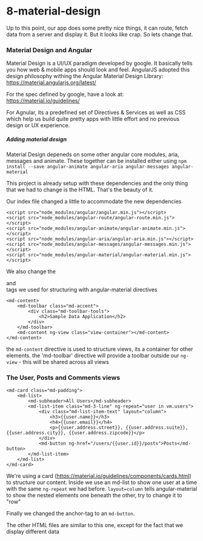 # 8-material-design

Up to this point, our app does some pretty nice things, it can route, fetch data from a server and display it.
But it looks like crap. So lets change that.

### Material Design and Angular

Material Design is a UI/UX paradigm developed by google. It basically tells you how web & mobile apps should look and feel.
AngularJS adopted this design philosophy withing the Angular Material Design Library: https://material.angularjs.org/latest/

For the spec defined by google, have a look at: https://material.io/guidelines/

For Agnular, its a predefined set of Directives & Services as well as CSS which help us build quite pretty apps with little effort 
and no previous design or UX experience.

##### Adding material design

Material Design depeneds on some other angular core modules, aria, messages and animate. These together can be installed
either using `npm install --save angular-animate angular-aria angular-messages angular-material`

This project is already setup with these dependencies and the only thing that we had to change is the HTML. That's the beauty of it.

Our index file changed a little to accommodate the new dependencies

```
<script src="node_modules/angular/angular.min.js"></script>
<script src="node_modules/angular-route/angular-route.min.js"></script>
<script src="node_modules/angular-animate/angular-animate.min.js"></script>
<script src="node_modules/angular-aria/angular-aria.min.js"></script>
<script src="node_modules/angular-messages/angular-messages.min.js"></script>
<script src="node_modules/angular-material/angular-material.min.js"></script>

```

We also change the <section> and <div> tags we used for structuring with angular-material directives

```
<md-content>
    <md-toolbar class="md-accent">
        <div class="md-toolbar-tools">
            <h2>Sample Data Application</h2>
        </div>
    </md-toolbar>
    <md-content ng-view class="view-container"></md-content>
</md-content>
```

the `md-content` directive is used to structure views, its a container for other elements.
the 'md-toolbar' directive will provide a toolbar outside our `ng-view` - this will be shared across all views

### The User, Posts and Comments views


```
<md-card class="md-padding">
    <md-list>
        <md-subheader>All Users</md-subheader>
        <md-list-item class="md-3-line" ng-repeat="user in vm.users">
            <div class="md-list-item-text" layout="column">
                <h3>{{user.name}}</h3>
                <h4>{{user.email}}</h4>
                <p>{{user.address.street}}, {{user.address.suite}}, {{user.address.city}}, {{user.address.zipcode}}</p>
            </div>
            <md-button ng-href="/users/{{user.id}}/posts">Posts</md-button>
        </md-list-item>
    </md-list>
</md-card>
```

We're using a card (https://material.io/guidelines/components/cards.html) to structure our content.
Inside we use an md-list to show one user at a time with the same `ng-repeat` we had before.
`layout=column` tells angular-material to show the nested elements one beneath the other, try to change it to "row"

Finally we changed the anchor-tag to an `md-button`.

The other HTML files are similar to this one, except for the fact that we display different data


